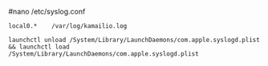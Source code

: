 #nano /etc/syslog.conf
```
local0.*	/var/log/kamailio.log
```


```
launchctl unload /System/Library/LaunchDaemons/com.apple.syslogd.plist && launchctl load /System/Library/LaunchDaemons/com.apple.syslogd.plist
```
 

